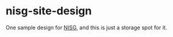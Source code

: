 # nisg-site-design

One sample design for [NISG], and this is just a storage spot for it.

[NISG]: http://uni.edu/nisg
